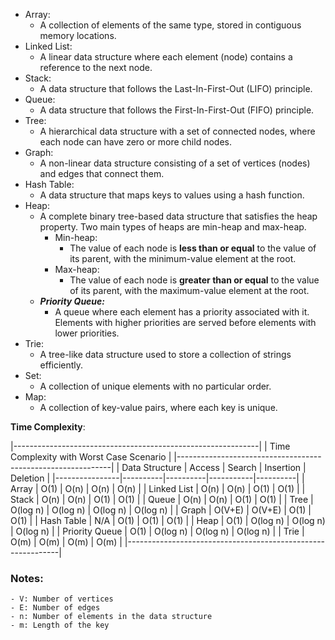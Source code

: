 - Array: 
    - A collection of elements of the same type, stored in contiguous memory locations.
- Linked List: 
    - A linear data structure where each element (node) contains a reference to the next node.
- Stack: 
    - A data structure that follows the Last-In-First-Out (LIFO) principle.
- Queue: 
    - A data structure that follows the First-In-First-Out (FIFO) principle.
- Tree: 
    - A hierarchical data structure with a set of connected nodes, where each node can have zero or more child nodes.
- Graph: 
    - A non-linear data structure consisting of a set of vertices (nodes) and edges that connect them.
- Hash Table: 
    - A data structure that maps keys to values using a hash function.
- Heap: 
    - A complete binary tree-based data structure that satisfies the heap property. Two main types of heaps are min-heap and max-heap.
        - Min-heap: 
            - The value of each node is **less than or equal** to the value of its parent, with the minimum-value element at the root.
        - Max-heap:
            - The value of each node is **greater than or equal** to the value of its parent, with the maximum-value element at the root.
    - ***Priority Queue:***
        - A queue where each element has a priority associated with it. Elements with higher priorities are served before elements with lower priorities.
- Trie: 
    - A tree-like data structure used to store a collection of strings efficiently.
- Set: 
    - A collection of unique elements with no particular order.
- Map: 
    - A collection of key-value pairs, where each key is unique.



**Time Complexity**:

|-------------------------------------------------------------|
|           Time Complexity with Worst Case Scenario          |
|-------------------------------------------------------------|
| Data Structure | Access   | Search   | Insertion | Deletion |
|----------------|----------|----------|-----------|----------|
| Array | O(1) | O(n) | O(n) | O(n) |
| Linked List | O(n) | O(n) | O(1) | O(1) |
| Stack          | O(n)     | O(n)     | O(1)      | O(1)     |
| Queue          | O(n)     | O(n)     | O(1)      | O(1)     |
| Tree           | O(log n) | O(log n) | O(log n)  | O(log n) |
| Graph          | O(V+E)   | O(V+E)   | O(1)      | O(1)     |
| Hash Table     | N/A      | O(1)     | O(1)      | O(1)     |
| Heap           | O(1)     | O(log n) | O(log n)  | O(log n) |
| Priority Queue | O(1)     | O(log n) | O(log n)  | O(log n) |
| Trie           | O(m)     | O(m)     | O(m)      | O(m)     |
|-------------------------------------------------------------|

### **Notes**:
    - V: Number of vertices
    - E: Number of edges
    - n: Number of elements in the data structure
    - m: Length of the key


